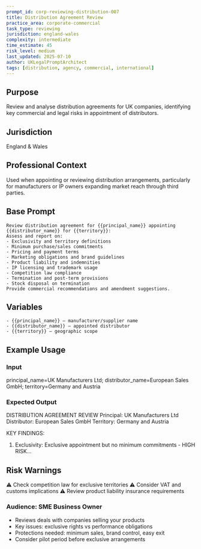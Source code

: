 ```yaml
---
prompt_id: corp-reviewing-distribution-007
title: Distribution Agreement Review
practice_area: corporate-commercial
task_type: reviewing
jurisdiction: england-wales
complexity: intermediate
time_estimate: 45
risk_level: medium
last_updated: 2025-07-10
author: UKLegalPromptArchitect
tags: [distribution, agency, commercial, international]
---
```


## Purpose
Review and analyse distribution agreements for UK companies, identifying key commercial and legal risks in appointment of distributors.

## Jurisdiction
England & Wales

## Professional Context
Used when appointing or reviewing distribution arrangements, particularly for manufacturers or IP owners expanding market reach through third parties.

## Base Prompt
```text
Review distribution agreement for {{principal_name}} appointing {{distributor_name}} for {{territory}}:
Assess and report on:
- Exclusivity and territory definitions
- Minimum purchase/sales commitments
- Pricing and payment terms
- Marketing obligations and brand guidelines
- Product liability and indemnities
- IP licensing and trademark usage
- Competition law compliance
- Termination and post-term provisions
- Stock disposal on termination
Provide commercial recommendations and amendment suggestions.
```

## Variables
```text
- {{principal_name}} – manufacturer/supplier name
- {{distributor_name}} – appointed distributor
- {{territory}} – geographic scope
```

## Example Usage
### Input
principal_name=UK Manufacturers Ltd; distributor_name=European Sales GmbH; territory=Germany and Austria

### Expected Output
DISTRIBUTION AGREEMENT REVIEW
Principal: UK Manufacturers Ltd
Distributor: European Sales GmbH
Territory: Germany and Austria

KEY FINDINGS:
1. Exclusivity: Exclusive appointment but no minimum commitments - HIGH RISK...

## Risk Warnings
⚠️ Check competition law for exclusive territories
⚠️ Consider VAT and customs implications
⚠️ Review product liability insurance requirements

### Audience: SME Business Owner
- Reviews deals with companies selling your products
- Key issues: exclusive rights vs performance obligations
- Protections needed: minimum sales, brand control, easy exit
- Consider pilot period before exclusive arrangements
